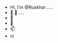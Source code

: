 - Hi, I’m @Ruskhar .....
- 👀 👀 ....
- 🌱 
- 💞️
- 📫 
- ni 

<!---
Ruskhar/Ruskhar is a ✨ special ✨ repository because its `README.md` (this file) appears on your GitHub profile.
You can click the Preview link to take a look at your changes.
--->
